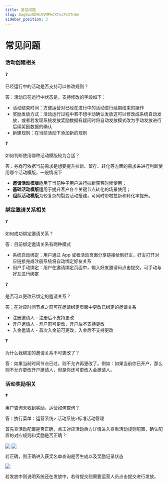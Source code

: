 ```yaml
---
title: 常见问题
slug: AagSwzUDHiVVMPkCXTvcPzITn6e
sidebar_position: 3
---
```



# 常见问题

### 活动创建相关

<div class="callout callout-bg-2 callout-border-2">
<div class='callout-emoji'>❓</div>
<p>已经运行中的活动是否支持可以修改规则？</p>
</div>

答：活动已在运行中状态是，支持修改的字段如下：

- 活动结束时间：方便运营对已经在进行中的活动进行延期结束的操作
- 奖励发放方式：活动运行过程中若不想手动确认发放这可以修改成系统自动发放，或者若发现系统发放奖励数据有疑问时将自动发放模式改为手动发放进行后续奖励数据的确认
- 新建规则：在当前活动下添加新的规则

<div class="callout callout-bg-2 callout-border-2">
<div class='callout-emoji'>❓</div>
<p>如何判断使用哪种活动模版较为合适？</p>
</div>

答：券商可依据当前需求是想要提升拉新、留存、转化等方面的需求来进行判断使用哪个活动模版，一般情况下

- **邀请活动模版**适用于当前种子用户进行拉新获客时候使用；
- **基础活动模版**适用于提升客户各个关键节点转化的场景使用；
- **组队活动模版**为较复杂的裂变活动搭建，可同时带啦拉新和转化率提升。

### 绑定邀请关系相关

<div class="callout callout-bg-2 callout-border-2">
<div class='callout-emoji'>❓</div>
<p>如何成功绑定邀请关系？</p>
</div>

答：目前绑定邀请关系有两种模式

- 系统自动绑定：用户通过 App 或者活动页面分享链接给到好友，好友打开对应链接完成注册系统将自动绑定好友关系
- 用户手动绑定：用户在邀请绑定页面中，输入好友邀请码点击提交，可手动与好友进行绑定

<div class="callout callout-bg-2 callout-border-2">
<div class='callout-emoji'>❓</div>
<p>是否可以更改已绑定的邀请关系？</p>
</div>

答：在对应时间节点之前可在邀请绑定页面中更改已绑定的邀请关系

- 注册邀请人 - 注册后不支持更改
- 开户邀请人 - 开户前可更改，开户后不支持更改
- 入金邀请人 - 首次入金前可更改，入金后不支持更改

<div class="callout callout-bg-2 callout-border-2">
<div class='callout-emoji'>❓</div>
<p>为什么我绑定的邀请关系不可更改了？</p>
</div>

答：如果当前时间节点已过，则不允许再更改了。例如：如果当前你已开户，那么则不允许更改开户邀请人，但是你还可更改入金邀请人。

### 活动奖励相关

<div class="callout callout-bg-2 callout-border-2">
<div class='callout-emoji'>❓</div>
<p>用户咨询未收到奖励，运营如何查询？</p>
</div>

答：执行菜单：运营系统&gt; 活动系统&gt;标准活动管理

首先查活动配置是否正确，点击对应活动后方详情进入查看活动规则配置，确认配置的对应规则和奖励是否正确？

<img src="/assets/PT4hbT6u6oUqLtx4nuzcFJzRnpe.png" src-width="3228" src-height="1502" align="center"/>

<img src="/assets/Uhy0bqPi5oNG2Ox7lCKcp0cYnyb.png" src-width="3214" src-height="1598" align="center"/>

若正确，则正确进入获奖名单查询是否生成以及奖励记录状态

<img src="/assets/Z50tbmd3hoquurxFpHfc4RRhn2c.png" src-width="3218" src-height="1114" align="center"/>

若发放中则说明系统还在发放中，若待提交则需要运营人员点击提交进行发放。

